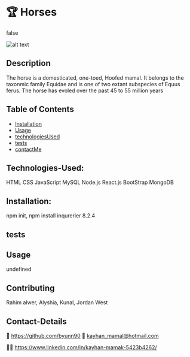 
# 🏆 Horses
false

![alt text](./README.md-Generator/images/kayhan-Weather-App.png)

## Description

The horse is a domesticated, one-toed, Hoofed mamal. It belongs to the taxonmic family Equidae and is one of two extant subspecies of Equus ferus. The horse has evoled over the past 45 to 55 million years 

## Table of Contents 
* [Installation](#Installation)
* [Usage](#usage)
* [technologiesUsed](#technologies-Used)
* [tests](#Tests)
* [contactMe](#Contact-Me)

## Technologies-Used:

HTML
CSS
JavaScript
MySQL
Node.js
React.js
BootStrap
MongoDB

## Installation:

npm init, npm install inqurerier 8.2.4

## tests

  
## Usage
undefined

## Contributing
Rahim alwer, Alyshia, Kunal, Jordan West

## Contact-Details

💾 https://github.com/byunn90
📧 kayhan_mamal@hotmail.com

👷‍♀️  https://www.linkedin.com/in/kayhan-mamak-5423b4262/
